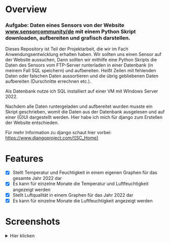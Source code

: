 # Overview
### Aufgabe: Daten eines Sensors von der Website www.sensorcommunity/de mit einem Python Skript downloaden, aufbereiten und grafisch darstellen.

Dieses Repository ist Teil der Projektarbeit, die wir im Fach Anwendungsentwicklung erhalten haben. Wir sollten uns einen Sensor auf der Website aussuchen, Dann sollten wir mithilfe eine Python Skripts die Daten des Sensors vom FTP-Server runterladen in einer Datenbank (in meinem Fall SQL speichern) und aufbereiten. Heißt Zeilen mit fehlenden Daten oder falschen Daten aussortieren und die übrig gebliebenen Daten aufbereiten (Durschnitte errechnen etc.).

Als Datenbank nutze ich SQL installiert auf einer VM mit WIndows Server 2022.

Nachdem alle Daten runtergeladen und aufbereitet wurden musste ein Skript geschrieben, womit die Daten aus der Datenbank ausgelesen und auf einer (G)UI dargestellt werden. Hier habe ich mich für django zum Erstellen der Website entschieden.

Für mehr Information zu django schaut hier vorbei: https://www.djangoproject.com/![SC_Home]

# Features

- [x] Stellt Temperatur und Feuchtigkeit in einem eigenen Graphen für das gesamte Jahr 2022 dar
- [x] Es kann für einzelne Monate die Temperatur und Luftfeuchtigkeit angezeigt werden
- [X] Stellt Luftqualität in einem Graphen für das Jahr 2022 dar
- [X] Es kann für einzelne Monate die Luftfeuchtigkeit angezeigt werden

# Screenshots
<details><summary>Hier klicken</summary>
<p>
  
![Screenshot von der Website](https://github.com/vmhomelab/Projektarbeit-Sensor-Community/blob/fab9385af8651706aa77419d0a7ff6def8ecc870/SC_Home.PNG)

  </p>
</details>
